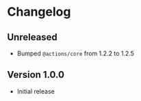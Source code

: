 # Changelog

## Unreleased

- Bumped `@actions/core` from 1.2.2 to 1.2.5

## Version 1.0.0

- Initial release
